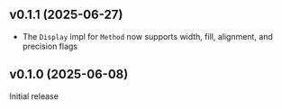 v0.1.1 (2025-06-27)
-------------------
- The `Display` impl for `Method` now supports width, fill, alignment, and
  precision flags

v0.1.0 (2025-06-08)
-------------------
Initial release
